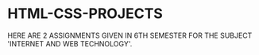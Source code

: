 # HTML-CSS-PROJECTS
HERE ARE 2 ASSIGNMENTS GIVEN IN 6TH SEMESTER FOR THE SUBJECT 'INTERNET AND WEB TECHNOLOGY'.
